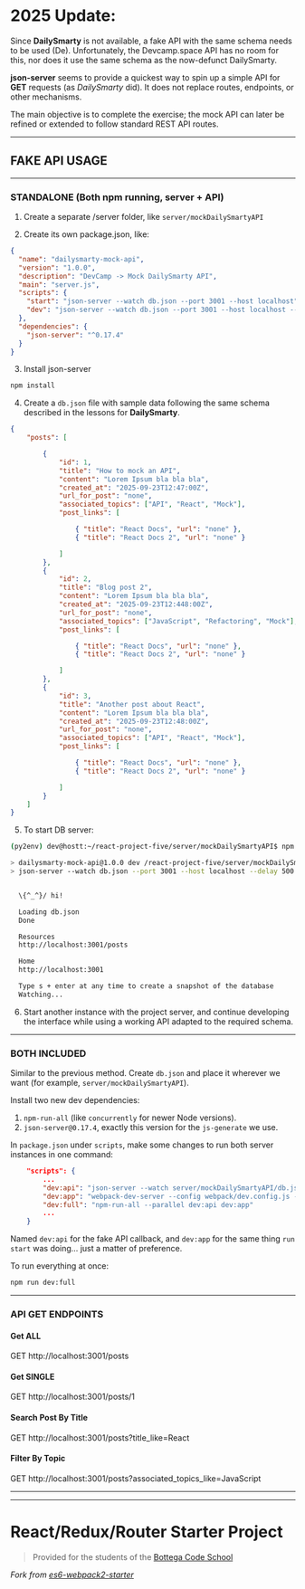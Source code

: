 # 2025 Update:

Since **DailySmarty** is not available, a fake API with the same schema needs to be used (De).  Unfortunately, the Devcamp.space API has no room for this, nor does it use the same schema as the now-defunct DailySmarty.

**json-server** seems to provide a quickest way to spin up a simple API for **GET** requests (as *DailySmarty* did). It does not replace routes, endpoints, or other mechanisms.  

The main objective is to complete the exercise; the mock API can later be refined or extended to follow standard REST API routes.

---

## FAKE API USAGE
---
### STANDALONE (Both npm running, server + API)

1. Create a separate /server folder, like `server/mockDailySmartyAPI`

2. Create its own package.json, like:
```json
{
  "name": "dailysmarty-mock-api",
  "version": "1.0.0",
  "description": "DevCamp -> Mock DailySmarty API",
  "main": "server.js",
  "scripts": {
    "start": "json-server --watch db.json --port 3001 --host localhost",
    "dev": "json-server --watch db.json --port 3001 --host localhost --delay 500"
  },
  "dependencies": {
    "json-server": "^0.17.4"
  }
}
```

3. Install json-server

```bash
npm install
```

4. Create a `db.json` file with sample data following the same schema described in the lessons for **DailySmarty**.

```json
{
    "posts": [

        {
            "id": 1,
            "title": "How to mock an API",
            "content": "Lorem Ipsum bla bla bla",
            "created_at": "2025-09-23T12:47:00Z",
            "url_for_post": "none",
            "associated_topics": ["API", "React", "Mock"],
            "post_links": [

                { "title": "React Docs", "url": "none" },
                { "title": "React Docs 2", "url": "none" }

            ]
        },
        {
            "id": 2,
            "title": "Blog post 2",
            "content": "Lorem Ipsum bla bla bla",
            "created_at": "2025-09-23T12:448:00Z",
            "url_for_post": "none",
            "associated_topics": ["JavaScript", "Refactoring", "Mock"],
            "post_links": [

                { "title": "React Docs", "url": "none" },
                { "title": "React Docs 2", "url": "none" }

            ]
        },
        {
            "id": 3,
            "title": "Another post about React",
            "content": "Lorem Ipsum bla bla bla",
            "created_at": "2025-09-23T12:48:00Z",
            "url_for_post": "none",
            "associated_topics": ["API", "React", "Mock"],
            "post_links": [

                { "title": "React Docs", "url": "none" },
                { "title": "React Docs 2", "url": "none" }

            ]
        }
    ]
}
```

5. To start DB server:
```bash
(py2env) dev@hostt:~/react-project-five/server/mockDailySmartyAPI$ npm run dev

> dailysmarty-mock-api@1.0.0 dev /react-project-five/server/mockDailySmartyAPI
> json-server --watch db.json --port 3001 --host localhost --delay 500


  \{^_^}/ hi!

  Loading db.json
  Done

  Resources
  http://localhost:3001/posts

  Home
  http://localhost:3001

  Type s + enter at any time to create a snapshot of the database
  Watching...


```

6. Start another instance with the project server, and continue developing the interface while using a working API adapted to the required schema.
---

### BOTH INCLUDED

Similar to the previous method.
Create `db.json` and place it wherever we want (for example, `server/mockDailySmartyAPI`).

Install two new dev dependencies:

1. `npm-run-all` (like `concurrently` for newer Node versions).
2. `json-server@0.17.4`, exactly this version for the `js-generate` we use.

In `package.json` under `scripts`, make some changes to run both server instances in one command:

```json
    "scripts": {
        ...
        "dev:api": "json-server --watch server/mockDailySmartyAPI/db.json --port 3001 --delay 500",
        "dev:app": "webpack-dev-server --config webpack/dev.config.js --watch",
        "dev:full": "npm-run-all --parallel dev:api dev:app"
        ...
    }
```

Named `dev:api` for the fake API callback, and `dev:app` for the same thing `run start` was doing… just a matter of preference.

To run everything at once:

```bash
npm run dev:full
```

---

### API GET ENDPOINTS

#### Get ALL
GET http://localhost:3001/posts

#### Get SINGLE
GET http://localhost:3001/posts/1

#### Search Post By Title
GET http://localhost:3001/posts?title_like=React

#### Filter By Topic
GET http://localhost:3001/posts?associated_topics_like=JavaScript

---


---
# React/Redux/Router Starter Project

> Provided for the students of the [Bottega Code School](https://bottega.tech/)

*Fork from [es6-webpack2-starter](https://github.com/micooz/es6-webpack2-starter)*